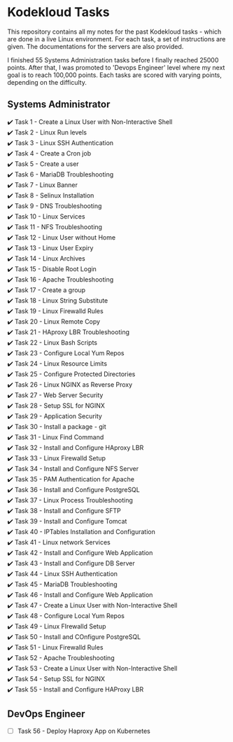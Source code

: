 
# Kodekloud Tasks #

This repository contains all my notes for the past Kodekloud tasks - which are done in a live Linux environment. For each task, a set of instructions are given. The documentations for the servers are also provided.

I finished 55 Systems Administration tasks before I finally reached 25000 points.
After that, I was promoted to 'Devops Engineer' level where my next goal is to reach 100,000 points.
Each tasks are scored with varying points, depending on the difficulty.

## Systems Administrator ##

:heavy_check_mark: Task 1	- Create a Linux User with Non-Interactive Shell  
:heavy_check_mark: Task 2	- Linux Run levels  
:heavy_check_mark: Task 3	- Linux SSH Authentication  
:heavy_check_mark: Task 4 	- Create a Cron job  
:heavy_check_mark: Task 5 	- Create a user  
:heavy_check_mark: Task 6 	- MariaDB Troubleshooting  
:heavy_check_mark: Task 7 	- Linux Banner  
:heavy_check_mark: Task 8 	- Selinux Installation  
:heavy_check_mark: Task 9    - DNS Troubleshooting  
:heavy_check_mark: Task 10   - Linux Services  
:heavy_check_mark: Task 11   - NFS Troubleshooting  
:heavy_check_mark: Task 12   - Linux User without Home  
:heavy_check_mark: Task 13   - Linux User Expiry  
:heavy_check_mark: Task 14   - Linux Archives  
:heavy_check_mark: Task 15   - Disable Root Login  
:heavy_check_mark: Task 16   - Apache Troubleshooting  
:heavy_check_mark: Task 17   - Create a group  
:heavy_check_mark: Task 18   - Linux String Substitute  
:heavy_check_mark: Task 19   - Linux Firewalld Rules  
:heavy_check_mark: Task 20   - Linux Remote Copy  
:heavy_check_mark: Task 21   - HAproxy LBR Troubleshooting  
:heavy_check_mark: Task 22   - Linux Bash Scripts  
:heavy_check_mark: Task 23   - Configure Local Yum Repos  
:heavy_check_mark: Task 24   - Linux Resource Limits  
:heavy_check_mark: Task 25   - Configure Protected Directories  
:heavy_check_mark: Task 26   - Linux NGINX as Reverse Proxy  
:heavy_check_mark: Task 27   - Web Server Security  
:heavy_check_mark: Task 28   - Setup SSL for NGINX  
:heavy_check_mark: Task 29   - Application Security  
:heavy_check_mark: Task 30   - Install a package - git  
:heavy_check_mark: Task 31   - Linux Find Command  
:heavy_check_mark: Task 32   - Install and Configure HAproxy LBR  
:heavy_check_mark: Task 33   - Linux Firewalld Setup  
:heavy_check_mark: Task 34   - Install and Configure NFS Server  
:heavy_check_mark: Task 35   - PAM Authentication for Apache  
:heavy_check_mark: Task 36   - Install and Configure PostgreSQL  
:heavy_check_mark: Task 37   - Linux Process Troubleshooting  
:heavy_check_mark: Task 38   - Install and Configure SFTP  
:heavy_check_mark: Task 39   - Install and Configure Tomcat  
:heavy_check_mark: Task 40   - IPTables Installation and Configuration  
:heavy_check_mark: Task 41   - Linux network Services  
:heavy_check_mark: Task 42   - Install and Configure Web Application  
:heavy_check_mark: Task 43   - Install and Configure DB Server  
:heavy_check_mark: Task 44   - Linux SSH Authentication  
:heavy_check_mark: Task 45   - MariaDB Troubleshooting  
:heavy_check_mark: Task 46   - Install and Configure Web Application  
:heavy_check_mark: Task 47   - Create a Linux User with Non-Interactive Shell  
:heavy_check_mark: Task 48   - Configure Local Yum Repos  
:heavy_check_mark: Task 49   - Linux FIrewalld Setup  
:heavy_check_mark: Task 50   - Install and COnfigure PostgreSQL  
:heavy_check_mark: Task 51   - Linux Firewalld Rules  
:heavy_check_mark: Task 52   - Apache Troubleshooting  
:heavy_check_mark: Task 53   - Create a Linux User with Non-Interactive Shell  
:heavy_check_mark: Task 54   - Setup SSL for NGINX  
:heavy_check_mark: Task 55   - Install and Configure HAProxy LBR  

## DevOps Engineer ##

- [ ] Task 56   - Deploy Haproxy App on Kubernetes  
